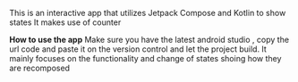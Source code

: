 This is an interactive app that utilizes Jetpack Compose and Kotlin to show states
It makes use of counter

**How to use the app**
Make sure you have the latest android studio , copy the url code and paste it on the version control and let the project build.
It mainly focuses on the functionality and change of states shoing how they are recomposed
